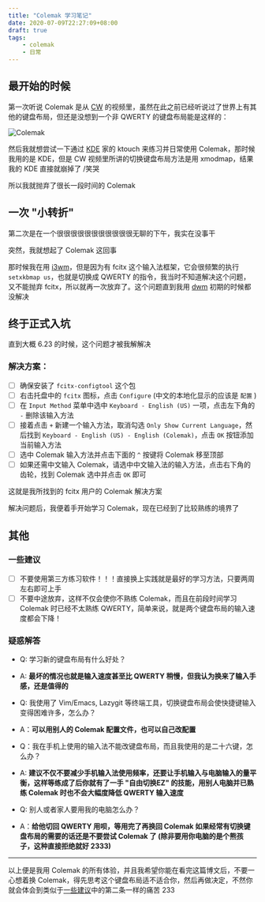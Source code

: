 ```yaml
---
title: "Colemak 学习笔记"
date: 2020-07-09T22:27:09+08:00
draft: true
tags: 
    - colemak
    - 日常
---
```


## 最开始的时候

第一次听说 Colemak 是从 [CW](https://space.bilibili.com/13081489) 的视频里，虽然在此之前已经听说过了世界上有其他的键盘布局，但还是没想到一个非 QWERTY 的键盘布局能是这样的：

![Colemak](https://colemak.com/wiki/images/6/6c/Colemak2.png)

然后我就想尝试一下通过 [KDE](https://www.kde.org) 家的 ktouch 来练习并日常使用 Colemak，那时候我用的是 KDE，但是 CW 视频里所讲的切换键盘布局方法是用 xmodmap，结果我的 KDE 直接就崩掉了 /笑哭

所以我就抛弃了很长一段时间的 Colemak

## 一次 "小转折"

第二次是在一个很很很很很很很很很很很无聊的下午，我实在没事干

突然，我就想起了 Colemak 这回事

那时候我在用 [i3wm](https://www.i3wm.org)，但是因为有 fcitx 这个输入法框架，它会很频繁的执行 `setxkbmap us`，也就是切换成 QWERTY 的指令，我当时不知道解决这个问题，又不能抛弃 fcitx，所以就再一次放弃了。这个问题直到我用 [dwm](https://dwm.suckless.org) 初期的时候都没解决

## 终于正式入坑

直到大概 6.23 的时候，这个问题才被我解解决

### 解决方案：

- [ ] 确保安装了 `fcitx-configtool` 这个包
- [ ] 右击托盘中的 `fcitx` 图标，点击 `Configure` (中文的本地化显示的应该是 `配置` )
- [ ] 在 `Input Method` 菜单中选中 `Keyboard - English (US)` 一项，点击左下角的 `-` 删除该输入方法
- [ ] 接着点击 `+` 新建一个输入方法，取消勾选 `Only Show Current Language`，然后找到 `Keyboard - English (US) - English (Colemak)`，点击 `OK` 按钮添加当前输入方法
- [ ] 选中 Colemak 输入方法并点击下面的 `^` 按键将 Colemak 移至顶部
- [ ] 如果还需中文输入 Colemak，请选中中文输入法的输入方法，点击右下角的齿轮，找到 Colemak 选中并点击 `OK` 即可

这就是我所找到的 fcitx 用户的 Colemak 解决方案

解决问题后，我便着手开始学习 Colemak，现在已经到了比较熟练的境界了

## 其他
### 一些建议

- [ ] 不要使用第三方练习软件！！！直接换上实践就是最好的学习方法，只要两周左右即可上手
- [ ] 不要中途放弃，这样不仅会使你不熟练 Colemak，而且在前段时间学习 Colemak 时已经不太熟练 QWERTY，简单来说，就是两个键盘布局的输入速度都会下降！

### 疑惑解答

- Q: 学习新的键盘布局有什么好处？
- A: **最坏的情况也就是输入速度甚至比 QWERTY 稍慢，但我认为换来了输入手感，还是值得的**

- Q: 我使用了 Vim/Emacs, Lazygit 等终端工具，切换键盘布局会使快捷键输入变得困难许多，怎么办？
- A：**可以用别人的 Colemak 配置文件，也可以自己改配置**

- Q：我在手机上使用的输入法不能改键盘布局，而且我使用的是二十六键，怎么办？
- A: **建议不仅不要减少手机输入法使用频率，还要让手机输入与电脑输入的量平衡，这样等练成了后你就有了一手 "自由切换EZ" 的技能，用别人电脑并已熟练 Colemak 时也不会大幅度降低 QWERTY 输入速度**

- Q: 别人或者家人要用我的电脑怎么办？
- A：**给他切回 QWERTY 用呗，等用完了再换回 Colemak 如果经常有切换键盘布局的需要的话还是不要尝试 Colemak 了 (除非要用你电脑的是个熊孩子，这种直接拒绝就好 2333)**


---

以上便是我用 Colemak 的所有体验，并且我希望你能在看完这篇博文后，不要一心想着换 Colemak，得先思考这个键盘布局适不适合你，然后再做决定，不然你就会体会到类似于[一些建议](#一些建议)中的第二条一样的痛苦  233

